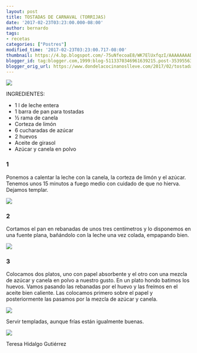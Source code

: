 ```yaml
---
layout: post
title: TOSTADAS DE CARNAVAL (TORRIJAS)
date: '2017-02-23T03:23:00.000-08:00'
author: bernardo
tags:
- recetas
categories: ["Postres"]
modified_time: '2017-02-23T03:23:00.717-08:00'
thumbnail: https://4.bp.blogspot.com/-75uNfecoaE8/WK7ElUxfqzI/AAAAAAAADb4/xtuYc-2vlzUSE4yk30laBMNIOShqCg1cwCLcB/s400/01.JPG
blogger_id: tag:blogger.com,1999:blog-5113370346961639215.post-3539556351485159510
blogger_orig_url: https://www.dondelacocinanoslleve.com/2017/02/tostadas-de-carnaval-torrijas.html
---
```


![](https://4.bp.blogspot.com/-75uNfecoaE8/WK7ElUxfqzI/AAAAAAAADb4/xtuYc-2vlzUSE4yk30laBMNIOShqCg1cwCLcB/s400/01.JPG)

  
INGREDIENTES:
* 1 l de leche entera
* 1 barra de pan para tostadas
* ½ rama de canela
* Corteza de limón
* 6 cucharadas de azúcar
* 2 huevos
* Aceite de girasol
* Azúcar y canela en polvo  

### 1

Ponemos a calentar la leche con la canela, la corteza de limón y el azúcar. Tenemos unos 15 minutos a fuego medio con cuidado de que no hierva. Dejamos templar.  

![](https://3.bp.blogspot.com/-9R0zQ_g-GNQ/WK7E0etKJMI/AAAAAAAADb8/O4UJ0obIzYEBLLcnCsqhfLpTDRtreU79wCLcB/s320/02.JPG)

  

### 2

Cortamos el pan en rebanadas de unos tres centímetros y lo disponemos en una fuente plana, bañándolo con la leche una vez colada, empapando bien.  

![](https://1.bp.blogspot.com/-MN_ekx0_qdI/WK7FFbdx3GI/AAAAAAAADcA/wRiK2P6OGzMnBElxHg95dy8IUw-vcSIcwCLcB/s320/03.JPG)



### 3

Colocamos dos platos, uno con papel absorbente y el otro con una mezcla de azúcar y canela en polvo a nuestro gusto. En un plato hondo batimos los huevos. Vamos pasando las rebanadas por el huevo y las freímos en el aceite bien caliente. Las colocamos primero sobre el papel y posteriormente las pasamos por la mezcla de azúcar y canela.  

![](https://2.bp.blogspot.com/-iCPXLFv-qeI/WK7Fd8aUl5I/AAAAAAAADcI/Q6YQnjSnIf4_benP4c-aNwgDWI5MFaF0ACLcB/s320/04.JPG)

  
Servir templadas, aunque frías están igualmente buenas.  

![](https://4.bp.blogspot.com/-lQjTxyCN-yw/WK7FvQ2EA6I/AAAAAAAADcQ/MQ2F-usmE7UtI6baSu0LxNY-sXE631XmwCLcB/s320/05.JPG)

Teresa Hidalgo Gutiérrez
